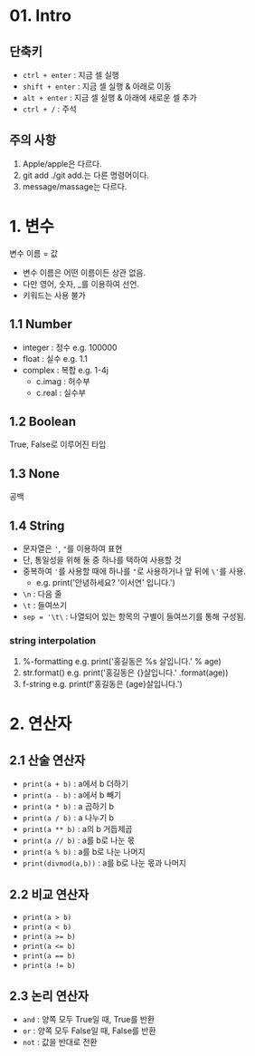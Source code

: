 # 01. Intro

## 단축키
- `ctrl + enter` : 지금 셀 실행
- `shift + enter` : 지금 셀 실행 & 아래로 이동
- `alt + enter` : 지금 셀 실행 & 아래에 새로운 셀 추가
- `ctrl + /` : 주석

## 주의 사항
1. Apple/apple은 다르다.
2. git add ./git add.는 다른 명령어이다.
3. message/massage는 다르다.
<!-- 주석을 나타냄 -->

# 1. 변수
변수 이름 = 값
- 변수 이름은 어떤 이름이든 상관 없음.
- 다만 영어, 숫자, _를 이용하여 선언.
- 키워드는 사용 불가

## 1.1 Number
- integer : 정수 e.g. 100000
- float : 실수 e.g. 1.1
- complex : 복합 e.g. 1-4j
    - c.imag : 허수부
    - c.real : 실수부

## 1.2 Boolean
True, False로 이루어진 타입

## 1.3 None
공백

## 1.4 String
- 문자열은 `'`, `"`를 이용하여 표현
- 단, 통일성을 위해 둘 중 하나를 택하여 사용할 것
- 중복하여 `'`를 사용할 때에 하나를 `"`로 사용하거나 앞 뒤에 `\'`를 사용.
    - e.g. print('안녕하세요? \'이서연\' 입니다.')
- `\n` : 다음 줄
- `\t` : 들여쓰기
- `sep = '\t\` : 나열되어 있는 항목의 구별이 들여쓰기를 통해 구성됨.

### string interpolation
1. %-formatting e.g. print('홍길동은 %s 살입니다.' % age) 
2. str.format() e.g. print('홍길동은 {}살입니다.' .format(age))
3. f-string e.g. print(f'홍길동은 {age}살입니다.')

# 2. 연산자
## 2.1 산술 연산자
- `print(a + b)` : a에서 b 더하기
- `print(a - b)` : a에서 b 빼기
- `print(a * b)` : a 곱하기 b
- `print(a / b)` : a 나누기 b
- `print(a ** b)` : a의 b 거듭제곱
- `print(a // b)` : a를 b로 나눈 몫
- `print(a % b)` : a를 b로 나눈 나머지
- `print(divmod(a,b))` : a를 b로 나눈 몫과 나머지

## 2.2 비교 연산자
- `print(a > b)`
- `print(a < b)`
- `print(a >= b)`
- `print(a <= b)`
- `print(a == b)`
- `print(a != b)`

## 2.3 논리 연산자
- `and` : 양쪽 모두 True일 때, True를 반환
- `or` : 양쪽 모두 False일 때, False를 반환
- `not` : 값을 반대로 전환